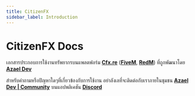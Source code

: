 ```yaml
---
title: CitizenFX
sidebar_label: Introduction
---
```


# CitizenFX Docs

เอกสารประกอบการใช้งานทรัพยากรบนแพลตฟอร์ม **[Cfx.re](https://cfx.re/)** (**[FiveM](https://fivem.net/)**, **[RedM](https://redm.net/)**) ที่ถูกพัฒนาโดย **[Azael Dev](https://www.azael.dev/)**

สำหรับคำถามหรือปัญหาใดๆที่เกี่ยวข้องกับการใช้งาน อย่าลังเลที่จะติดต่อกับเราภายในชุมชน **[Azael Dev | Community](https://discord.gg/Ca5W62f)** บนแอปพลิเคชัน **[Discord](https://discord.com/)**
